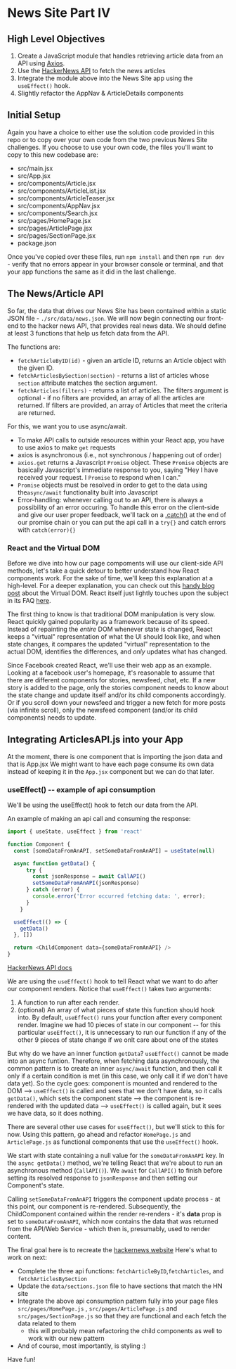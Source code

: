 # News Site Part IV

## High Level Objectives

  1. Create a JavaScript module that handles retrieving article data from an API using [Axios](https://axios-http.com/docs/intro).
  2. Use the [HackerNews API](https://hn.algolia.com/api) to fetch the news articles
  3. Integrate the module above into the News Site app using the `useEffect()` hook.
  4. Slightly refactor the AppNav & ArticleDetails components
  

## Initial Setup

Again you have a choice to either use the solution code provided in this repo or to copy over your own code from the two previous News Site challenges.  If you choose to use your own code, the files you'll want to copy to this new codebase are:
 - src/main.jsx
 - src/App.jsx
 - src/components/Article.jsx
 - src/components/ArticleList.jsx
 - src/components/ArticleTeaser.jsx
 - src/components/AppNav.jsx
 - src/components/Search.jsx
 - src/pages/HomePage.jsx
 - src/pages/ArticlePage.jsx
 - src/pages/SectionPage.jsx
 - package.json

Once you've copied over these files, run ```npm install```  and then ```npm run dev``` - verify that no errors appear in your browser console or terminal, and that your app functions the same as it did in the last challenge.

## The News/Article API
So far, the data that drives our News Site has been contained within a static JSON file - `./src/data/news.json`.  We will now begin connecting our front-end to the hacker news API, that provides real news data. We should define at least 3 functions that help us fetch data from the API.

The functions are:
- `fetchArticleByID(id)` - given an article ID, returns an Article object with the given ID.
- `fetchArticlesBySection(section)` - returns a list of articles whose `section` attribute matches the section argument.
- `fetchArticles(filters)` - returns a list of articles. The filters argument is optional - if no filters are provided, an array of all the articles are returned. If filters are provided, an array of Articles that meet the criteria are returned.

For this, we want you to use async/await.
- To make API calls to outside resources within your React app, you have to use axios to make `get` requests
- axios is asynchronous (i.e., not synchronous / happening out of order)
- `axios.get` returns a Javascript `Promise` object. These `Promise` objects are basically Javascript's immediate response to you, saying "Hey I have received your request. I `Promise` to respond when I can."
- `Promise` objects must be resolved in order to get to the data using the`async/await` functionality built into Javascript
- Error-handling: whenever calling out to an API, there is always a possibility of an error occuring. To handle this error on the client-side and give our user proper feedback, we'll tack on a [.catch()](https://developer.mozilla.org/en-US/docs/Web/JavaScript/Reference/Global_Objects/Promise/catch) at the end of our promise chain or you can put the api call in a `try{}` and catch errors with `catch(error){}`


### React and the Virtual DOM
Before we dive into how our page compoments will use our client-side API methods, let's take a quick detour to better understand how React components work. For the sake of time, we'll keep this explanation at a high-level. For a deeper explanation, you can check out this [handy blog post](https://programmingwithmosh.com/react/react-virtual-dom-explained/) about the Virtual DOM. React itself just lightly touches upon the subject in its FAQ [here](https://reactjs.org/docs/faq-internals.html).

The first thing to know is that traditional DOM manipulation is very slow. React quickly gained popularity as a framework because of its speed. Instead of repainting the _entire_ DOM whenever state is changed, React keeps a "virtual" representation of what the UI should look like, and when state changes, it compares the updated "virtual" representation to the actual DOM, identifies the differences, and _only_ updates what has changed.

Since Facebook created React, we'll use their web app as an example. Looking at a facebook user's homepage, it's reasonable to assume that there are different components for stories, newsfeed, chat, etc. If a new story is added to the page, only the stories component needs to know about the state change and update itself and/or its child components accordingly. Or if you scroll down your newsfeed and trigger a new fetch for more posts (via infinite scroll), only the newsfeed component (and/or its child components) needs to update.

## Integrating ArticlesAPI.js into your App
At the moment, there is one component that is importing the json data and that is App.jsx
We might want to have each page consume its own data instead of keeping it in the `App.jsx` component but we can do that later. 


### useEffect() -- example of api consumption
We'll be using the useEffect() hook to fetch our data from the API.

An example of making an api call and consuming the response:

```javascript
import { useState, useEffect } from 'react'

function Component {
  const [someDataFromAnAPI, setSomeDataFromAnAPI] = useState(null)

  async function getData() {
      try {
        const jsonResponse = await CallAPI()
        setSomeDataFromAnAPI(jsonResponse)
      } catch (error) {
        console.error('Error occurred fetching data: ', error);
      }
    }

  useEffect(() => {
    getData()
  }, [])

  return <ChildComponent data={someDataFromAnAPI} />
}
```

[HackerNews API docs](https://hn.algolia.com/api)

We are using the `useEffect()` hook to tell React what we want to do after our component renders. Notice that `useEffect()` takes two arguments:

1. A function to run after each render.
2. (optional) An array of what pieces of state this function should hook into. By default, `useEffect()` runs your function after every component render. Imagine we had 10 pieces of state in our component -- for this particular `useEffect()`, it is unnecessary to run our function if any of the other 9 pieces of state change if we onlt care about one of the states

But why do we have an inner function `getData`?
`useEffect()` cannot be made into an async funtion. Therefore, when fetching data asynchronously, the common pattern is to create an inner `async/await` function, and then call it only if a certain condition is met (in this case, we only call it if we don't have data yet). So the cycle goes: component is mounted and rendered to the DOM --> `useEffect()` is called and sees that we don't have data, so it calls `getData()`, which sets the component state --> the component is re-rendered with the updated data --> `useEffect()` is called again, but it sees we have data, so it does nothing.

There are several other use cases for `useEffect()`, but we'll stick to this for now. Using this pattern, go ahead and refactor `HomePage.js` and `ArticlePage.js` as functional components that use the `useEffect()` hook.

We start with state containing a null value for the `someDataFromAnAPI` key. In the `async getData()` method, we're telling React that we're about to run an asynchronous method (`CallAPI()`). We `await` for `CallAPI()` to finish before setting its resolved response to `jsonResponse` and then setting our Component's state.

Calling `setSomeDataFromAnAPI` triggers the component update process - at this point, our component is re-rendered.  Subsequently, the ChildComponent contained within the render re-renders - it's **data** prop is set to `someDataFromAnAPI`, which now contains the data that was returned from the API/Web Service - which then is, presumably, used to render content.

The final goal here is to recreate the [hackernews website](https://news.ycombinator.com/)
Here's what to work on next:
- Complete the three api functions: `fetchArticleByID`,`fetchArticles`, and `fetchArticlesBySection`
- Update the `data/sections.json` file to have sections that match the HN site
- Integrate the above api consumption pattern fully into your page files `src/pages/HomePage.js` , `src/pages/ArticlePage.js` and `src/pages/SectionPage.js` so that they are functional and each fetch the data related to them
   - this will probably mean refactoring the child components as well to work with our new pattern
- And of course, most importantly, is styling :) 

Have fun!


